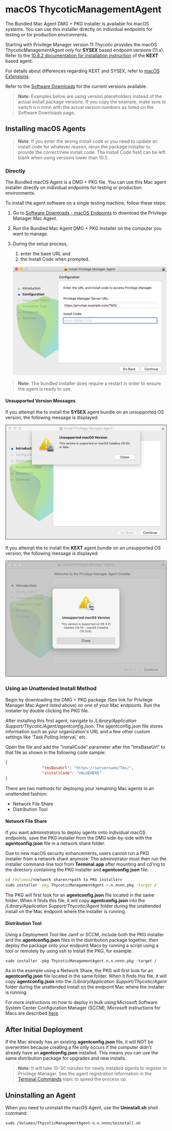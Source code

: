 [title]: # (macOS Agents)
[tags]: # (endpoint,installation,registration)
[priority]: # (2)

# macOS ThycoticManagementAgent

The Bundled Mac Agent DMG + PKG installer is available for macOS systems. You can use this installer directly on individual endpoints for testing or for production environments.

Starting with Privilege Manager version 11 Thycotic provides the macOS ThycoticManagementAgent only for __SYSEX__ based endpoint versions (11.x). Refer to the [10.8.2 documentation for installation instruction](https://docs.thycotic.com/privman/10.8.2/install/agents/agent-inst-mac.md) of the __KEXT__ based agent.

For details about differences regarding KEXT and SYSEX, refer to [macOS Extensions](../../../platforms/macOS/mac-kexts.md).

Refer to the [Software Downloads](../../sw-downloads.md) for the current versions available.

>**Note**: Examples below are using version placeholders instead of the actual install package versions. If you copy the example, make sure to switch n.n.nnnn with the actual version numbers as listed on the Software Downloads page.

## Installing macOS Agents

>**Note**:
>If you enter the wrong install code or you need to update an install code for whatever reason, rerun the package installer to provide the correct/new install code.
>The Install Code field can be left blank when using versions lower than 10.5.

### Directly

The Bundled macOS Agent is a DMG + PKG file. You can use this Mac agent installer directly on individual endpoints for testing or production environments.

To install the agent software on a single testing machine, follow these steps:

1. Go to [Software Downloads - macOS Endpoints](../../sw-downloads.md#macos_endpoints) to download the Privilege Manager Mac Agent.
1. Run the Bundled Mac Agent DMG + PKG Installer on the computer you want to manage.
1. During the setup process,
   1. enter the base URL and
   1. the Install Code when prompted.​

   ![Mac Agent Install Code field](../images/mac/install-code.png "Mac Agent Install Code field")

>**Note**: The bundled installer does require a restart in order to ensure the agent is ready to use.

#### Unsupported Version Messages

If you attempt the to install the __SYSEX__ agent bundle on an unsupported OS version, the following message is displayed:

![sysex error](../images/sysex-msg.png "Agent install message if SYSEX agent version is installed on unsupported OS version")

If you attempt the to install the __KEXT__ agent bundle on an unsupported OS version, the following message is displayed:

![kext error](../images/kext-msg.png "Agent install message if KEXT agent version is installed on unsupported OS version")

### Using an Unattended Install Method

Begin by downloading the DMG + PKG package (See link for Privilege Manager Mac Agent listed above) on one of your Mac endpoints. Run the installer by double clicking the PKG file.  

After installing this first agent, navigate to _/Library/Application Support/Thycotic/Agent/agentconfig.json_. The agentconfig.json file stores information such as your organization's URL and a few other custom settings like 'Task Polling Interval,' etc.

Open the file and add the "installCode" parameter after the "tmsBaseUrl" to that file as shown in the following code sample:

```json
{
                "tmsBaseUrl": "https://servername/Tms/",
                "installCode": "VALUEHERE"
}
```

There are two methods for deploying your remaining Mac agents in an unattended fashion:

* Network File Share
* Distribution Tool  

#### Network File Share

If you want administrators to deploy agents onto individual macOS endpoints, save the PKG installer from the DMG side-by-side with the __agentconfig.json__ file in a network share folder.

Due to new macOS security enhancements, users cannot run a PKG installer from a network share anymore. The administrator must then run the installer command-line tool from __Terminal.app__ after mounting and cd'ing to the directory containing the PKG installer and __agentconfig.json__ file:

```cmd
cd /Volumes/<network share>/<path to PKG installer>
sudo installer -pkg ThycoticManagementAgent-n.n.nnnn.pkg -target /
```

The PKG will first look for an __agentconfig.json__ file located in the same folder. When it finds this file, it will copy __agentconfig.json__ into the _/Library/Application Support/Thycotic/Agent_ folder during the unattended install on the Mac endpoint where the installer is running.

#### Distribution Tool

Using a Deployment Tool like Jamf or SCCM, include both the PKG installer and the __agentconfig.json__ files in the distribution package together, then deploy the package onto your endpoint Macs by running a script using a tool or remotely by using ssh to install the PKG, for example:

```shell
sudo installer -pkg ThycoticManagementAgent.n.n.nnnn.pkg -target /
```

As in the example using a Network Share, the PKG will first look for an __agentconfig.json__ file located in the same folder. When it finds this file, it will copy __agentconfig.json__ into the _/Library/Application Support/Thycotic/Agent_ folder during the unattended install on the endpoint Mac where the installer is running.

For more instructions on how to deploy in bulk using Microsoft Software System Center Configuration Manager (SCCM), Microsoft instructions for Macs are described [here](https://docs.microsoft.com/mem/configmgr/core/clients/deploy/deploy-clients-to-macs).

## After Initial Deployment

If the Mac already has an existing __agentconfig.json__ file, it will NOT be overwritten because creating a file only occurs if the computer didn't already have an __agentconfig.json__ installed. This means you can use the same distribution package for upgrades and new installs.

>**Note**:
>It will take 15-30 minutes for newly installed agents to register in Privilege Manager. See the agent registration information in the [Terminal Commands](../../../agents/macOS/terminal.md) topic to speed the process up.

## Uninstalling an Agent

When you need to uninstall the macOS Agent, use the __Uninstall.sh__ shell command:

```shell
sudo /Volumes/ThycoticManagementAgent-n.n.nnnn/Uninstall.sh
```
